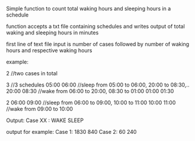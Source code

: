 Simple function to count total waking hours and sleeping hours in a schedule

function accepts a txt file containing schedules and writes output of total waking and sleeping hours in minutes

first line of text file input is number of cases followed by number of waking hours and respective waking hours 

example:

2               //two cases in total

3		//3 schedules
05:00 06:00     //sleep from 05:00 to 06:00, 20:00 to 08:30,..
20:00 08:30     //wake from 06:00 to 20:00, 08:30 to 01:00
01:00 01:30

2
06:00 09:00    //sleep from 06:00 to 09:00, 10:00 to 11:00
10:00 11:00    //wake from 09:00 to 10:00


Output:
Case XX : WAKE SLEEP

output for example:
Case 1: 1830 840
Case 2: 60 240